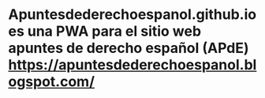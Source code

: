 # Apuntesdederechoespanol.github.io es una PWA para el sitio web apuntes de derecho español (APdE) https://apuntesdederechoespanol.blogspot.com/
